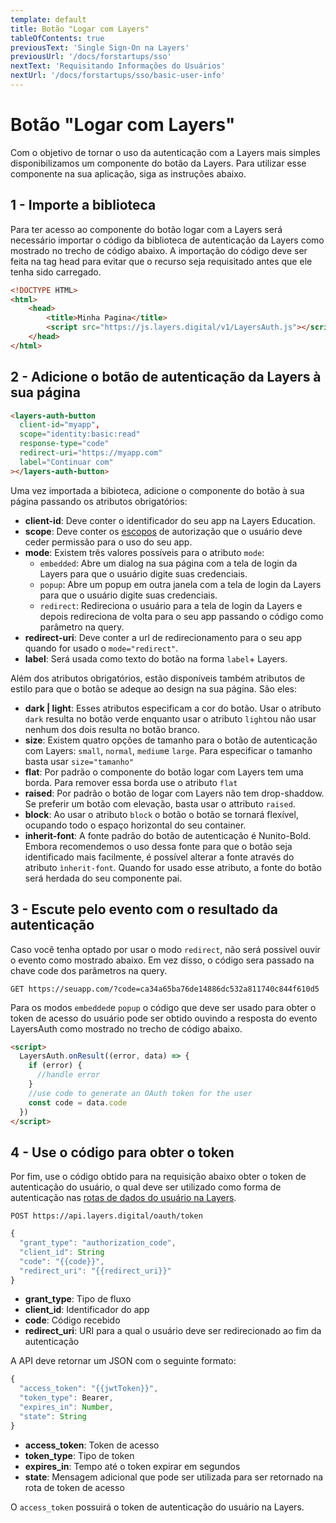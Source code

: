 ```yaml
---
template: default
title: Botão "Logar com Layers"
tableOfContents: true
previousText: 'Single Sign-On na Layers'
previousUrl: '/docs/forstartups/sso'
nextText: 'Requisitando Informações do Usuários'
nextUrl: '/docs/forstartups/sso/basic-user-info'
---
```


# Botão "Logar com Layers"

Com o objetivo de tornar o uso da autenticação com a Layers mais simples disponibilizamos um componente do botão da Layers. Para utilizar esse componente na sua aplicação, siga as instruções abaixo.


## 1 - Importe a biblioteca

Para ter acesso ao componente do botão logar com a Layers será necessário importar o código da biblioteca de autenticação da Layers como mostrado no trecho de código abaixo. A importação do código deve ser feita na tag head para evitar que o recurso seja requisitado antes que ele tenha sido carregado.

```html
<!DOCTYPE HTML>
<html>
    <head>
        <title>Minha Pagina</title>
        <script src="https://js.layers.digital/v1/LayersAuth.js"></script>
    </head>
</html>
```

## 2 - Adicione o botão de autenticação da Layers à sua página

```html
<layers-auth-button
  client-id="myapp",
  scope="identity:basic:read"
  response-type="code"
  redirect-uri="https://myapp.com"
  label="Continuar com"
></layers-auth-button>
```

Uma vez importada a bibioteca, adicione o componente do botão à sua página passando os atributos obrigatórios:
+ **client-id**: 
Deve conter o identificador do seu app na Layers Education.
+ **scope**:
Deve conter os [escopos](/docs/forstartups/sso#escopos-oauth2) de autorização que o usuário deve ceder permissão para o uso do seu app.
+ **mode**:
Existem três valores possíveis para o atributo ```mode```:
    + ```embedded```: Abre um dialog na sua página com a tela de login da Layers para que o usuário digite suas credenciais.
    + ```popup```: Abre um popup em outra janela com a tela de login da Layers para que o usuário digite suas credenciais.
    + ```redirect```: Redireciona o usuário para a tela de login da Layers e depois redireciona de volta para o seu app passando o código como parâmetro na query.
+ **redirect-uri**:
Deve conter a url de redirecionamento para o seu app quando for usado o ```mode="redirect"```.
+ **label**:
Será usada como texto do botão na forma ```label```+ Layers.

Além dos atributos obrigatórios, estão disponíveis também atributos de estilo para que o botão se adeque ao design na sua página. São eles:
+ **dark | light**:
Esses atributos especificam a cor do botão. Usar o atributo ```dark``` resulta no botão verde enquanto usar o atributo ```light```ou não usar nenhum dos dois resulta no botão branco.
+ **size**: 
Existem quatro opções de tamanho para o botão de autenticação com Layers: ```small```, ```normal```, ```medium```e ```large```. Para especificar o tamanho basta usar ```size="tamanho"```
+ **flat**:
Por padrão o componente do botão logar com Layers tem uma borda. Para remover essa borda use o atributo ```flat```
+ **raised**:
Por padrão o botão de logar com Layers não tem drop-shaddow. Se preferir um botão com elevação, basta usar o attributo ```raised```.
+ **block**:
Ao usar o atributo ```block``` o botão o botão se tornará flexível, ocupando todo o espaço horizontal do seu container.
+ **inherit-font**:
A fonte padrão do botão de autenticação é Nunito-Bold. Embora recomendemos o uso dessa fonte para que o botão seja identificado mais facilmente, é possível alterar a fonte através do atributo ```ìnherit-font```. Quando for usado esse atributo, a fonte do botão será herdada do seu componente pai.

## 3 - Escute pelo evento com o resultado da autenticação

Caso você tenha optado por usar o modo ```redirect```, não será possível ouvir o evento como mostrado abaixo. Em vez disso, o código sera passado na chave code dos parâmetros na query.

```http
GET https://seuapp.com/?code=ca34a65ba76de14886dc532a811740c844f610d5
```

Para os modos ```embedded```e ```popup``` o código que deve ser usado para obter o token de acesso do usuário pode ser obtido ouvindo a resposta do evento LayersAuth como mostrado no trecho de código abaixo. 

```html
<script>
  LayersAuth.onResult((error, data) => {
    if (error) {
      //handle error
    }
    //use code to generate an OAuth token for the user
    const code = data.code
  })
</script>
```

## 4 - Use o código para obter o token

Por fim, use o código obtido para na requisição abaixo obter o token de autenticação do usuário, o qual deve ser utilizado como forma de autenticação nas [rotas de dados do usuário na Layers](/docs/forstartups/sso/basic-user-info).

``` http
POST https://api.layers.digital/oauth/token
``` 

```js
{
  "grant_type": "authorization_code",
  "client_id": String
  "code": "{{code}}",
  "redirect_uri": "{{redirect_uri}}"
}
```

+ **grant_type**: Tipo de fluxo
+ **client_id**: Identificador do app
+ **code**: Código recebido
+ **redirect_uri**: URI para a qual o usuário deve ser redirecionado ao fim da autenticação 

A API deve retornar um JSON com o seguinte formato:

```js
{
  "access_token": "{{jwtToken}}",
  "token_type": Bearer,
  "expires_in": Number,
  "state": String
}
```

+ **access_token**: Token de acesso
+ **token_type**: Tipo de token
+ **expires_in**: Tempo até o token expirar em segundos
+ **state**: Mensagem adicional que pode ser utilizada para ser retornado na rota de token de acesso

O `access_token` possuirá o token de autenticação do usuário na Layers.